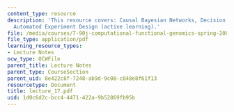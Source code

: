 ```yaml
---
content_type: resource
description: 'This resource covers: Causal Bayesian Networks, Decision tree models,
  Automated Experiment Design (active learning).'
file: /media/courses/7-90j-computational-functional-genomics-spring-2005/1d0c6d2cbcc44471422a9b52869fb95b_lecture_17.pdf
file_type: application/pdf
learning_resource_types:
- Lecture Notes
ocw_type: OCWFile
parent_title: Lecture Notes
parent_type: CourseSection
parent_uid: 8e422c8f-7248-ab9d-9c08-c848e8f61f13
resourcetype: Document
title: lecture_17.pdf
uid: 1d0c6d2c-bcc4-4471-422a-9b52869fb95b
---
```

